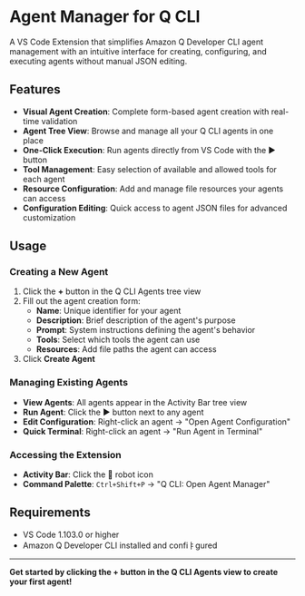 # Agent Manager for Q CLI

A VS Code Extension that simplifies Amazon Q Developer CLI agent management with an intuitive interface for creating, configuring, and executing agents without manual JSON editing.

## Features

- **Visual Agent Creation**: Complete form-based agent creation with real-time validation
- **Agent Tree View**: Browse and manage all your Q CLI agents in one place
- **One-Click Execution**: Run agents directly from VS Code with the ▶️ button
- **Tool Management**: Easy selection of available and allowed tools for each agent
- **Resource Configuration**: Add and manage file resources your agents can access
- **Configuration Editing**: Quick access to agent JSON files for advanced customization

## Usage

### Creating a New Agent
1. Click the **+** button in the Q CLI Agents tree view
2. Fill out the agent creation form:
   - **Name**: Unique identifier for your agent
   - **Description**: Brief description of the agent's purpose
   - **Prompt**: System instructions defining the agent's behavior
   - **Tools**: Select which tools the agent can use
   - **Resources**: Add file paths the agent can access
3. Click **Create Agent**

### Managing Existing Agents
- **View Agents**: All agents appear in the Activity Bar tree view
- **Run Agent**: Click the ▶️ button next to any agent
- **Edit Configuration**: Right-click an agent → "Open Agent Configuration"
- **Quick Terminal**: Right-click an agent → "Run Agent in Terminal"

### Accessing the Extension
- **Activity Bar**: Click the 🤖 robot icon
- **Command Palette**: `Ctrl+Shift+P` → "Q CLI: Open Agent Manager"

## Requirements

- VS Code 1.103.0 or higher
- Amazon Q Developer CLI installed and confiㅑgured

---

**Get started by clicking the + button in the Q CLI Agents view to create your first agent!**
